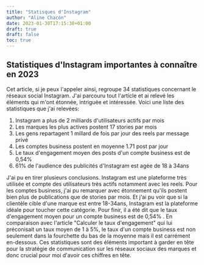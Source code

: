 ```yaml
---
title: "Statisques d'Instagram"
author: "Aline Chacón"
date: 2023-01-30T17:15:38+01:00
draft: true
draft: false
toc: true
---
```


## Statistiques d'Instagram importantes à connaître en 2023


Cet article, si je peux l'appeler ainsi, regroupe 34 statistiques concernant le réseaux social Instagram. J'ai parcouru tout l'article et ai relevé les éléments qui m'ont étonnée, intriguée et intéressée. 
Voici une liste des statistiques que j'ai relevées:

1. Instagram a plus de 2 milliards d'utilisateurs actifs par mois
2. Les marques les plus actives postent 17 stories par mois
3. Les gens repartagent 1 millard de fois par jour des reels par message privé
4. Les comptes business postent en moyenne 1.71 post par jour
5. Le taux d'engagement moyen des posts d'un compte business est de 0,54%
6. 61% de l'audience des publicités d'Instagram est agée de 18 à 34ans

J'ai pu en tirer plusieurs conclusions. Instagram est une plateforme très utilisée et compte des utilisateurs très actifs notamment avec les reels. Pour les comptes business, j'ai pu remarquer avec étonnement qu'ils postent bien plus de publications que de stories par mois. Et j'ai pu voir que si la clientèle cible d'une marque est entre 18-34ans, Instagram est la plateforme idéale pour toucher cette catégorie. Pour finir, il a été dit que le taux d'engagement moyen pour un compte business est de 0,54% . En comparaison avec l'article "Calculer le taux d'engagement" qui lui préconisait un taux moyen de 1 à 5%, le taux d'un compte business est non seulement dans la fourchette du bas de la moyenne mais il est carrément en-dessous.
Ces statistiques sont des éléments important à garder en tête pour la stratégie de communication sur les réseaux sociaux des marques et donc crucial pour moi d'avoir ces chiffres en tête.
